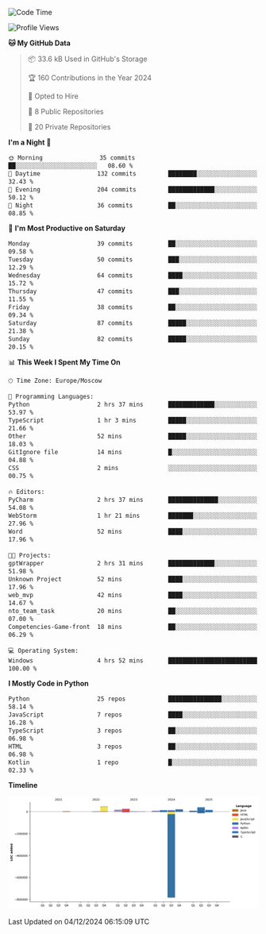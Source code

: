 <!--START_SECTION:waka-->
![Code Time](http://img.shields.io/badge/Code%20Time-557%20hrs-blue)

![Profile Views](http://img.shields.io/badge/Profile%20Views-3-blue)

**🐱 My GitHub Data** 

> 📦 33.6 kB Used in GitHub's Storage 
 > 
> 🏆 160 Contributions in the Year 2024
 > 
> 💼 Opted to Hire
 > 
> 📜 8 Public Repositories 
 > 
> 🔑 20 Private Repositories 
 > 
**I'm a Night 🦉** 

```text
🌞 Morning                35 commits          ██░░░░░░░░░░░░░░░░░░░░░░░   08.60 % 
🌆 Daytime                132 commits         ████████░░░░░░░░░░░░░░░░░   32.43 % 
🌃 Evening                204 commits         █████████████░░░░░░░░░░░░   50.12 % 
🌙 Night                  36 commits          ██░░░░░░░░░░░░░░░░░░░░░░░   08.85 % 
```
📅 **I'm Most Productive on Saturday** 

```text
Monday                   39 commits          ██░░░░░░░░░░░░░░░░░░░░░░░   09.58 % 
Tuesday                  50 commits          ███░░░░░░░░░░░░░░░░░░░░░░   12.29 % 
Wednesday                64 commits          ████░░░░░░░░░░░░░░░░░░░░░   15.72 % 
Thursday                 47 commits          ███░░░░░░░░░░░░░░░░░░░░░░   11.55 % 
Friday                   38 commits          ██░░░░░░░░░░░░░░░░░░░░░░░   09.34 % 
Saturday                 87 commits          █████░░░░░░░░░░░░░░░░░░░░   21.38 % 
Sunday                   82 commits          █████░░░░░░░░░░░░░░░░░░░░   20.15 % 
```


📊 **This Week I Spent My Time On** 

```text
🕑︎ Time Zone: Europe/Moscow

💬 Programming Languages: 
Python                   2 hrs 37 mins       █████████████░░░░░░░░░░░░   53.97 % 
TypeScript               1 hr 3 mins         █████░░░░░░░░░░░░░░░░░░░░   21.66 % 
Other                    52 mins             █████░░░░░░░░░░░░░░░░░░░░   18.03 % 
GitIgnore file           14 mins             █░░░░░░░░░░░░░░░░░░░░░░░░   04.88 % 
CSS                      2 mins              ░░░░░░░░░░░░░░░░░░░░░░░░░   00.75 % 

🔥 Editors: 
PyCharm                  2 hrs 37 mins       ██████████████░░░░░░░░░░░   54.08 % 
WebStorm                 1 hr 21 mins        ███████░░░░░░░░░░░░░░░░░░   27.96 % 
Word                     52 mins             ████░░░░░░░░░░░░░░░░░░░░░   17.96 % 

🐱‍💻 Projects: 
gptWrapper               2 hrs 31 mins       █████████████░░░░░░░░░░░░   51.98 % 
Unknown Project          52 mins             ████░░░░░░░░░░░░░░░░░░░░░   17.96 % 
web_mvp                  42 mins             ████░░░░░░░░░░░░░░░░░░░░░   14.67 % 
nto_team_task            20 mins             ██░░░░░░░░░░░░░░░░░░░░░░░   07.00 % 
Competencies-Game-front  18 mins             ██░░░░░░░░░░░░░░░░░░░░░░░   06.29 % 

💻 Operating System: 
Windows                  4 hrs 52 mins       █████████████████████████   100.00 % 
```

**I Mostly Code in Python** 

```text
Python                   25 repos            ███████████████░░░░░░░░░░   58.14 % 
JavaScript               7 repos             ████░░░░░░░░░░░░░░░░░░░░░   16.28 % 
TypeScript               3 repos             ██░░░░░░░░░░░░░░░░░░░░░░░   06.98 % 
HTML                     3 repos             ██░░░░░░░░░░░░░░░░░░░░░░░   06.98 % 
Kotlin                   1 repo              █░░░░░░░░░░░░░░░░░░░░░░░░   02.33 % 
```



**Timeline**

![Lines of Code chart](https://raw.githubusercontent.com/adlemx/adlemx/main/assets/bar_graph.png)


 Last Updated on 04/12/2024 06:15:09 UTC
<!--END_SECTION:waka-->
